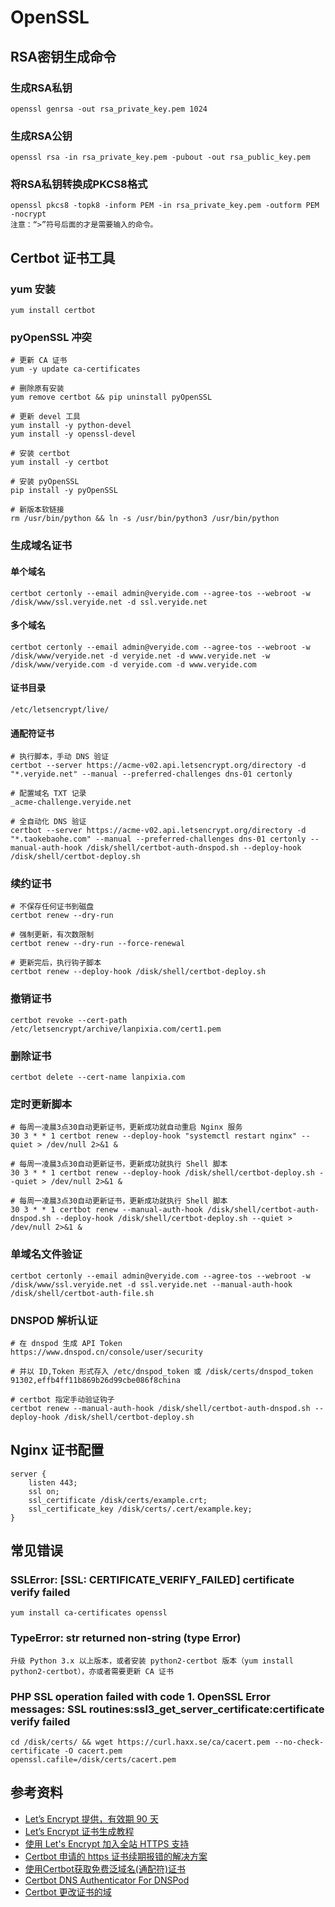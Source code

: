 # OpenSSL

## RSA密钥生成命令

### 生成RSA私钥
	openssl genrsa -out rsa_private_key.pem 1024

### 生成RSA公钥
	openssl rsa -in rsa_private_key.pem -pubout -out rsa_public_key.pem

### 将RSA私钥转换成PKCS8格式
	openssl pkcs8 -topk8 -inform PEM -in rsa_private_key.pem -outform PEM -nocrypt
	注意：“>”符号后面的才是需要输入的命令。

## Certbot 证书工具

### yum 安装
	
	yum install certbot

### pyOpenSSL 冲突

	# 更新 CA 证书	
	yum -y update ca-certificates

	# 删除原有安装
	yum remove certbot && pip uninstall pyOpenSSL

	# 更新 devel 工具
	yum install -y python-devel
	yum install -y openssl-devel

	# 安装 certbot
	yum install -y certbot

	# 安装 pyOpenSSL
	pip install -y pyOpenSSL

	# 新版本软链接
	rm /usr/bin/python && ln -s /usr/bin/python3 /usr/bin/python

### 生成域名证书

#### 单个域名
	certbot certonly --email admin@veryide.com --agree-tos --webroot -w /disk/www/ssl.veryide.net -d ssl.veryide.net

#### 多个域名
	certbot certonly --email admin@veryide.com --agree-tos --webroot -w /disk/www/veryide.net -d veryide.net -d www.veryide.net -w /disk/www/veryide.com -d veryide.com -d www.veryide.com
	
#### 证书目录
	/etc/letsencrypt/live/

#### 通配符证书

	# 执行脚本，手动 DNS 验证
	certbot --server https://acme-v02.api.letsencrypt.org/directory -d "*.veryide.net" --manual --preferred-challenges dns-01 certonly

	# 配置域名 TXT 记录
	_acme-challenge.veryide.net
	
	# 全自动化 DNS 验证
	certbot --server https://acme-v02.api.letsencrypt.org/directory -d "*.taokebaohe.com" --manual --preferred-challenges dns-01 certonly --manual-auth-hook /disk/shell/certbot-auth-dnspod.sh --deploy-hook /disk/shell/certbot-deploy.sh

### 续约证书

	# 不保存任何证书到磁盘
	certbot renew --dry-run

	# 强制更新，有次数限制
	certbot renew --dry-run --force-renewal

	# 更新完后，执行钩子脚本
	certbot renew --deploy-hook /disk/shell/certbot-deploy.sh
	
### 撤销证书
	certbot revoke --cert-path /etc/letsencrypt/archive/lanpixia.com/cert1.pem
	
### 删除证书
	certbot delete --cert-name lanpixia.com

### 定时更新脚本

	# 每周一凌晨3点30自动更新证书，更新成功就自动重启 Nginx 服务
	30 3 * * 1 certbot renew --deploy-hook "systemctl restart nginx" --quiet > /dev/null 2>&1 &

	# 每周一凌晨3点30自动更新证书，更新成功就执行 Shell 脚本
	30 3 * * 1 certbot renew --deploy-hook /disk/shell/certbot-deploy.sh --quiet > /dev/null 2>&1 &
	
	# 每周一凌晨3点30自动更新证书，更新成功就执行 Shell 脚本
	30 3 * * 1 certbot renew --manual-auth-hook /disk/shell/certbot-auth-dnspod.sh --deploy-hook /disk/shell/certbot-deploy.sh --quiet > /dev/null 2>&1 &
	
### 单域名文件验证
	certbot certonly --email admin@veryide.com --agree-tos --webroot -w /disk/www/ssl.veryide.net -d ssl.veryide.net --manual-auth-hook /disk/shell/certbot-auth-file.sh
	
### DNSPOD 解析认证

	# 在 dnspod 生成 API Token
	https://www.dnspod.cn/console/user/security
	
	# 并以 ID,Token 形式存入 /etc/dnspod_token 或 /disk/certs/dnspod_token
	91302,effb4ff11b869b26d99cbe086f8china
	
	# certbot 指定手动验证钩子
	certbot renew --manual-auth-hook /disk/shell/certbot-auth-dnspod.sh --deploy-hook /disk/shell/certbot-deploy.sh	

## Nginx 证书配置

	server {
		listen 443;
		ssl on;
		ssl_certificate /disk/certs/example.crt;
		ssl_certificate_key /disk/certs/.cert/example.key;
	}

## 常见错误

### SSLError: [SSL: CERTIFICATE_VERIFY_FAILED] certificate verify failed
	yum install ca-certificates openssl
	
### TypeError: __str__ returned non-string (type Error)
	升级 Python 3.x 以上版本，或者安装 python2-certbot 版本（yum install python2-certbot），亦或者需要更新 CA 证书
	
### PHP SSL operation failed with code 1. OpenSSL Error messages: SSL routines:ssl3_get_server_certificate:certificate verify failed
	cd /disk/certs/ && wget https://curl.haxx.se/ca/cacert.pem --no-check-certificate -O cacert.pem
	openssl.cafile=/disk/certs/cacert.pem


## 参考资料
- [Let’s Encrypt 提供，有效期 90 天](https://www.sslforfree.com/)
- [Let’s Encrypt 证书生成教程](https://free.com.tw/ssl-for-free/)
- [使用 Let's Encrypt 加入全站 HTTPS 支持](https://blog.zengrong.net/post/2650.html)
- [Certbot 申请的 https 证书续期报错的解决方案](https://learnku.com/articles/16996/certbot-application-for-https-certificate-renewal-error-reporting-solution)
- [使用Certbot获取免费泛域名(通配符)证书](https://www.jianshu.com/p/1eb7060c5ede)
- [Certbot DNS Authenticator For DNSPod](https://github.com/al-one/certbot-auth-dnspod/)
- [Certbot 更改证书的域](https://www.wangan.com/docs/1252)
